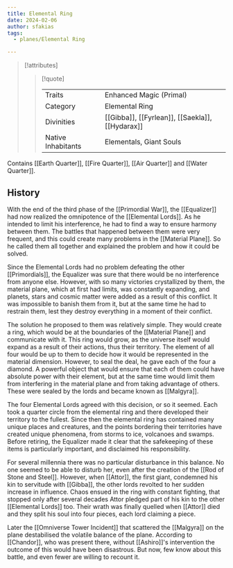 ```yaml
---
title: Elemental Ring
date: 2024-02-06
author: sfakias
tags:
  - planes/Elemental Ring

---
```

> [!attributes]
> 
> > [!quote]
> >
> > | | |
> > | --- | --- |
> > | Traits | Enhanced Magic (Primal) |
> > | Category | Elemental Ring |
> > | Divinities | [[Gibba]], [[Fyrlean]], [[Saekla]], [[Hydarax]] |
> > | Native Inhabitants | Elementals, Giant Souls |

Contains [[Earth Quarter]], [[Fire Quarter]], [[Air Quarter]] and [[Water Quarter]].

## History

With the end of the third phase of the [[Primordial War]], the [[Equalizer]] had now realized the omnipotence of the [[Elemental Lords]]. As he intended to limit his interference, he had to find a way to ensure harmony between them. The battles that happened between them were very frequent, and this could create many problems in the [[Material Plane]]. So he called them all together and explained the problem and how it could be solved.

Since the Elemental Lords had no problem defeating the other [[Primordials]], the Equalizer was sure that there would be no interference from anyone else. However, with so many victories crystallized by them, the material plane, which at first had limits, was constantly expanding, and planets, stars and cosmic matter were added as a result of this conflict. It was impossible to banish them from it, but at the same time he had to restrain them, lest they destroy everything in a moment of their conflict.

The solution he proposed to them was relatively simple. They would create a ring, which would be at the boundaries of the [[Material Plane]] and communicate with it. This ring would grow, as the universe itself would expand as a result of their actions, thus their territory. The element of all four would be up to them to decide how it would be represented in the material dimension. However, to seal the deal, he gave each of the four a diamond. A powerful object that would ensure that each of them could have absolute power with their element, but at the same time would limit them from interfering in the material plane and from taking advantage of others. These were sealed by the lords and became known as [[Malgyra]].

The four Elemental Lords agreed with this decision, or so it seemed. Each took a quarter circle from the elemental ring and there developed their territory to the fullest. Since then the elemental ring has contained many unique places and creatures, and the points bordering their territories have created unique phenomena, from storms to ice, volcanoes and swamps. Before retiring, the Equalizer made it clear that the safekeeping of these items is particularly important, and disclaimed his responsibility.

For several millennia there was no particular disturbance in this balance. No one seemed to be able to disturb her, even after the creation of the [[Rod of Stone and Steel]]. 
However, when [[Attor]], the first giant, condemned his kin to servitude with [[Gibba]], the other lords revolted to her sudden increase in influence. Chaos ensued in the ring with constant fighting, that stopped only after several decades Attor pledged part of his kin to the other [[Elemental Lords]] too. Their wrath was finally quelled when [[Attor]] died and they split his soul into four pieces, each lord claiming a piece.

Later the [[Omniverse Tower Incident]] that scattered the [[Malgyra]] on the plane destabilised the volatile balance of the plane. According to [[Chandor]], who was present there, without [[Ashiro]]'s intervention the outcome of this would have been disastrous. But now, few know about this battle, and even fewer are willing to recount it.
